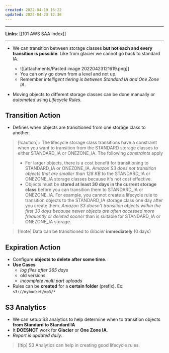 ```yaml
---
created: 2022-04-19 16:22
updated: 2022-04-23 12:36
---
```

---
**Links**: [[101 AWS SAA Index]]

---
- We can transition between storage classes **but not each and every transition is possible**. Like from glacier we cannot go back to standard IA.
	- ![[attachments/Pasted image 20220423121619.png]]
	- You can only go down from a level and not up.
	- Remember *intelligent tiering is between Standard IA and One Zone IA*.

- Moving objects to different storage classes can be done manually or *automated* using *Lifecycle Rules*.

## Transition Action
- Defines when objects are transitioned from one storage class to another.

> [!caution]+ The lifecycle storage class transitions have a constraint when you want to transition from the STANDARD storage classes to either STANDARD_IA or ONEZONE_IA. The following *constraints* apply
> - For larger objects, there is a cost benefit for transitioning to STANDARD_IA or ONEZONE_IA. *Amazon S3 does not transition objects that are smaller than 128 KB* to the STANDARD_IA or ONEZONE_IA storage classes because it's not cost effective.
> - Objects must be **stored at least 30 days in the current storage class** before you can transition them to STANDARD_IA or ONEZONE_IA. For example, you cannot create a lifecycle rule to transition objects to the STANDARD_IA storage class one day after you create them. *Amazon S3 doesn't transition objects within the first 30 days because newer objects are often accessed more frequently or deleted sooner* than is suitable for STANDARD_IA or ONEZONE_IA storage.

> [!note] Data can be transitioned to *Glacier* **immediately** (0 days)


## Expiration Action
- Configure **objects to delete** **after some time**.
- **Use Cases** 
	- *log files after 365 days* 
	- old versions 
	- *incomplete multi part uploads*
- Rules can be **created** for a **certain folder** (prefix). Ex: `s3://mybucket/mp3/*`

## S3 Analytics
-  We can setup S3 analytics to help determine when to transition objects **from Standard to Standard IA**
- It **DOESNOT** work for **Glacier** or **One Zone IA**.
- *Report is updated daily*.

> [!tip] S3 Analytics can help in creating good lifecycle rules.